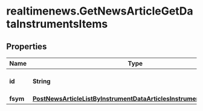 # realtimenews.GetNewsArticleGetDataInstrumentsItems

## Properties

Name | Type | Description | Notes
------------ | ------------- | ------------- | -------------
**id** | **String** | Identifier of the instrument. | [optional] 
**fsym** | [**PostNewsArticleListByInstrumentDataArticlesInstrumentsItemsFsym**](PostNewsArticleListByInstrumentDataArticlesInstrumentsItemsFsym.md) |  | [optional] 


